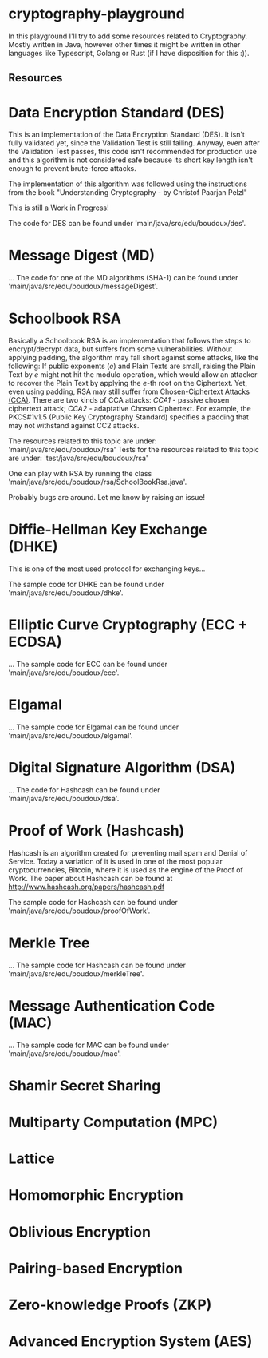 # cryptography-playground

In this playground I'll try to add some resources related to Cryptography. Mostly written in Java, however other times it 
might be written in other languages like Typescript, Golang or Rust (if I have disposition for this :)).

## Resources
# Data Encryption Standard (DES)
This is an implementation of the Data Encryption Standard (DES). It isn't fully validated yet, since the Validation Test
is still failing. Anyway, even after the Validation Test passes, this code isn't recommended for production use and this
algorithm is not considered safe because its short key length isn't enough to prevent brute-force attacks.

The implementation of this algorithm was followed using the instructions from the book "Understanding Cryptography - by Christof Paarjan Pelzl"

This is still a Work in Progress!

The code for DES can be found under 'main/java/src/edu/boudoux/des'.

# Message Digest (MD)
...
The code for one of the MD algorithms (SHA-1) can be found under 'main/java/src/edu/boudoux/messageDigest'.

# Schoolbook RSA
Basically a Schoolbook RSA is an implementation that follows the steps to encrypt/decrypt data, but suffers from some vulnerabilities. Without applying padding, the algorithm may fall short against some attacks, like the following:
If public exponents (_e_) and Plain Texts are small, raising the Plain Text by _e_ might not hit the modulo operation, which would allow an attacker to recover the Plain Text by applying the _e_-th root on the Ciphertext.
Yet, even using padding, RSA may still suffer from [Chosen-Ciphertext Attacks (CCA)](https://en.wikipedia.org/wiki/Chosen-ciphertext_attack). There are two kinds of CCA attacks:
_CCA1_ - passive chosen ciphertext attack; _CCA2_ - adaptative Chosen Ciphertext. For example, the PKCS#1v1.5 (Public Key Cryptography Standard) specifies a padding that may not withstand against
CC2 attacks.

The resources related to this topic are under: 'main/java/src/edu/boudoux/rsa'
Tests for the resources related to this topic are under: 'test/java/src/edu/boudoux/rsa'

One can play with RSA by running the class 'main/java/src/edu/boudoux/rsa/SchoolBookRsa.java'. 

Probably bugs are around. Let me know by raising an issue!

# Diffie-Hellman Key Exchange (DHKE)
This is one of the most used protocol for exchanging keys...

The sample code for DHKE can be found under 'main/java/src/edu/boudoux/dhke'.

# Elliptic Curve Cryptography (ECC + ECDSA)
...
The sample code for ECC can be found under 'main/java/src/edu/boudoux/ecc'.

# Elgamal
...
The sample code for Elgamal can be found under 'main/java/src/edu/boudoux/elgamal'.

# Digital Signature Algorithm (DSA)
...
The code for Hashcash can be found under 'main/java/src/edu/boudoux/dsa'.

# Proof of Work (Hashcash)
Hashcash is an algorithm created for preventing mail spam and Denial of Service. Today a variation of it is used in one of the most popular cryptocurrencies, Bitcoin,
where it is used as the engine of the Proof of Work.
The paper about Hashcash can be found at http://www.hashcash.org/papers/hashcash.pdf

The sample code for Hashcash can be found under 'main/java/src/edu/boudoux/proofOfWork'.

# Merkle Tree
...
The sample code for Hashcash can be found under 'main/java/src/edu/boudoux/merkleTree'.

# Message Authentication Code (MAC)
...
The sample code for MAC can be found under 'main/java/src/edu/boudoux/mac'.

# Shamir Secret Sharing

# Multiparty Computation (MPC)

# Lattice

# Homomorphic Encryption

# Oblivious Encryption

# Pairing-based Encryption

# Zero-knowledge Proofs (ZKP)

# Advanced Encryption System (AES)
